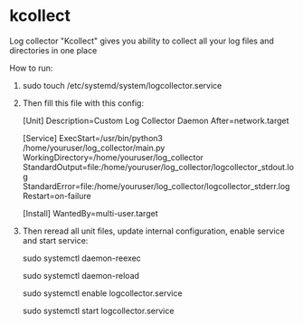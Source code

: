 # kcollect
Log collector "Kcollect" gives you ability to collect all your log files and directories in one place

How to run:
1. sudo touch /etc/systemd/system/logcollector.service
2. Then fill this file with this config:

	[Unit]
	Description=Custom Log Collector Daemon
	After=network.target

	[Service]
	ExecStart=/usr/bin/python3 /home/youruser/log_collector/main.py
	WorkingDirectory=/home/youruser/log_collector
	StandardOutput=file:/home/youruser/log_collector/logcollector_stdout.log
	StandardError=file:/home/youruser/log_collector/logcollector_stderr.log
	Restart=on-failure

	[Install]
	WantedBy=multi-user.target

3. Then reread all unit files, update internal configuration, enable service and start service:
    
	sudo systemctl daemon-reexec

	sudo systemctl daemon-reload

	sudo systemctl enable logcollector.service

	sudo systemctl start logcollector.service

